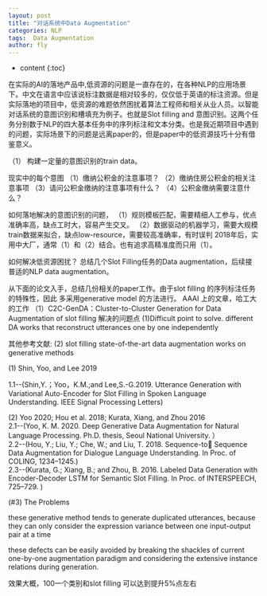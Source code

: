 ```yaml
---
layout: post
title: "对话系统中Data Augmentation"
categories: NLP
tags:  Data Augmentation
author: fly
---
```


* content
{:toc}

在实际的AI的落地产品中,低资源的问题是一直存在的，在各种NLP的应用场景下。中文在语言中应该说标注数据是相对较多的，仅仅低于英语的标注资源。但是实际落地的项目中，低资源的难题依然困扰着算法工程师和相关从业人员。以智能对话系统的意图识别和槽填充为例子。也就是Slot filling and 意图识别。这两个任务分别数于NLP的四大基本任务中的序列标注和文本分类。也是我近期项目中遇到的问题，实际场景下的问题是远离paper的，但是paper中的低资源技巧十分有借鉴意义。












（1） 构建一定量的意图识别的train data。

现实中的每个意图
（1）缴纳公积金的注意事项？
（2）缴纳住房公积金的相关注意事项
（3）请问公积金缴纳的注意事项有什么？
（4）公积金缴纳需要注意什么？

如何落地解决的意图识别的问题，
（1）规则模板匹配，需要精细人工参与，优点准确率高，缺点工时大，容易产生交叉。
（2）数据驱动的机器学习，需要大规模train数据来拟合，缺点low-resource，需要较高准确率，有时误判
2018年后，实用中大厂，通常（1）和（2）结合。也有追求高精准度而只用（1）。

如何解决低资源困扰？
总结几个Slot Filling任务的Data augmentation，后续接普适的NLP data augmentation。

从下面的论文入手，总结几份相关的paper工作。由于slot filling 的序列标注任务的特殊性，因此
多采用generative model 的方法进行。
AAAI 上的文章，哈工大的工作
（1）C2C-GenDA：Cluster-to-Cluster Generation for Data Augmentation of slot filling
解决的问题点
(1)Difficult point to solve. 
different DA works that reconstruct utterances one by one independently

其他参考文献:
(2) slot filling state-of-the-art data augmentation works on generative methods
    
(1)  Shin, Yoo, and Lee 2019

1.1--(Shin,Y.；Yoo，K.M.;and Lee,S.-G.2019. Utterance Generation with Variational Auto-Encoder for Slot Filling in Spoken Language Understanding. IEEE Signal Processing Letters)        

(2) Yoo 2020; Hou et al. 2018; Kurata, Xiang, and Zhou 2016<br/>
    2.1--(Yoo, K. M. 2020. Deep Generative Data Augmentation for 
Natural Language Processing. Ph.D. thesis, Seoul National University. ）<br/>
    2.2--(Hou, Y.; Liu, Y.; Che, W.; and Liu, T. 2018. Sequence-to
Sequence Data Augmentation for Dialogue Language Understanding. In Proc. of COLING, 1234–1245.)<br/>
    2.3--(Kurata, G.; Xiang, B.; and Zhou, B. 2016. Labeled Data 
Generation with Encoder-Decoder LSTM for Semantic Slot Filling. In Proc. of INTERSPEECH, 725–729. )<br/>

(#3) The Problems  

 these generative method tends to generate duplicated utterances, because they can only consider the expression variance between one input-output pair at a time<br/>

 these defects can be easily avoided by breaking the shackles of current one-by-one augmentation paradigm and considering the extensive instance relations during generation.<br/>
 
效果大概，100一个类别和slot filling 可以达到提升5%点左右<br/>
